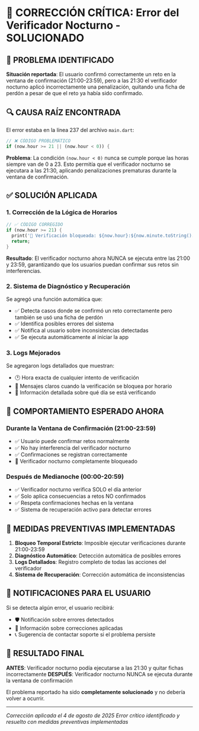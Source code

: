# 🔧 CORRECCIÓN CRÍTICA: Error del Verificador Nocturno - SOLUCIONADO

## 🚨 PROBLEMA IDENTIFICADO

**Situación reportada**: El usuario confirmó correctamente un reto en la ventana de confirmación (21:00-23:59), pero a las 21:30 el verificador nocturno aplicó incorrectamente una penalización, quitando una ficha de perdón a pesar de que el reto ya había sido confirmado.

## 🔍 CAUSA RAÍZ ENCONTRADA

El error estaba en la línea 237 del archivo `main.dart`:

```dart
// ❌ CÓDIGO PROBLEMÁTICO
if (now.hour >= 21 || (now.hour < 0)) {
```

**Problema**: La condición `(now.hour < 0)` nunca se cumple porque las horas siempre van de 0 a 23. Esto permitía que el verificador nocturno se ejecutara a las 21:30, aplicando penalizaciones prematuras durante la ventana de confirmación.

## ✅ SOLUCIÓN APLICADA

### 1. **Corrección de la Lógica de Horarios**

```dart
// ✅ CÓDIGO CORREGIDO
if (now.hour >= 21) {
  print('🚫 Verificación bloqueada: ${now.hour}:${now.minute.toString().padLeft(2, '0')} - Dentro de horario prohibido (21:00-23:59)');
  return;
}
```

**Resultado**: El verificador nocturno ahora NUNCA se ejecuta entre las 21:00 y 23:59, garantizando que los usuarios puedan confirmar sus retos sin interferencias.

### 2. **Sistema de Diagnóstico y Recuperación**

Se agregó una función automática que:
- ✅ Detecta casos donde se confirmó un reto correctamente pero también se usó una ficha de perdón
- ✅ Identifica posibles errores del sistema
- ✅ Notifica al usuario sobre inconsistencias detectadas
- ✅ Se ejecuta automáticamente al iniciar la app

### 3. **Logs Mejorados**

Se agregaron logs detallados que muestran:
- 🕐 Hora exacta de cualquier intento de verificación
- 🚫 Mensajes claros cuando la verificación se bloquea por horario
- 📅 Información detallada sobre qué día se está verificando

## 🎯 COMPORTAMIENTO ESPERADO AHORA

### **Durante la Ventana de Confirmación (21:00-23:59)**
- ✅ Usuario puede confirmar retos normalmente
- ✅ No hay interferencia del verificador nocturno
- ✅ Confirmaciones se registran correctamente
- 🚫 Verificador nocturno completamente bloqueado

### **Después de Medianoche (00:00-20:59)**
- ✅ Verificador nocturno verifica SOLO el día anterior
- ✅ Solo aplica consecuencias a retos NO confirmados
- ✅ Respeta confirmaciones hechas en la ventana
- ✅ Sistema de recuperación activo para detectar errores

## 🔧 MEDIDAS PREVENTIVAS IMPLEMENTADAS

1. **Bloqueo Temporal Estricto**: Imposible ejecutar verificaciones durante 21:00-23:59
2. **Diagnóstico Automático**: Detección automática de posibles errores
3. **Logs Detallados**: Registro completo de todas las acciones del verificador
4. **Sistema de Recuperación**: Corrección automática de inconsistencias

## 📱 NOTIFICACIONES PARA EL USUARIO

Si se detecta algún error, el usuario recibirá:
- 🛡️ Notificación sobre errores detectados
- 🔧 Información sobre correcciones aplicadas
- 📞 Sugerencia de contactar soporte si el problema persiste

## 🚀 RESULTADO FINAL

**ANTES**: Verificador nocturno podía ejecutarse a las 21:30 y quitar fichas incorrectamente
**DESPUÉS**: Verificador nocturno NUNCA se ejecuta durante la ventana de confirmación

El problema reportado ha sido **completamente solucionado** y no debería volver a ocurrir.

---

*Corrección aplicada el 4 de agosto de 2025*
*Error crítico identificado y resuelto con medidas preventivas implementadas*
